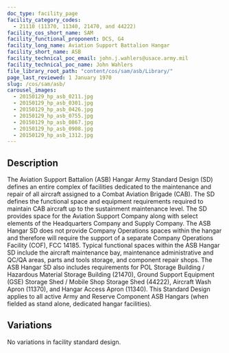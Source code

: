 ```yaml
---
doc_type: facility_page
facility_category_codes:
  - 21110 (11370, 11340, 21470, and 44222)
facility_cos_short_name: SAM
facility_functional_proponent: DCS, G4
facility_long_name: Aviation Support Battalion Hangar
facility_short_name: ASB
facility_technical_poc_email: john.j.wahlers@usace.army.mil
facility_technical_poc_name: John Wahlers
file_library_root_path: "content/cos/sam/asb/Library/"
page_last_reviewed: 1 January 1970
slug: /cos/sam/asb/
carousel_images:
  - 20150129_hp_asb_0211.jpg
  - 20150129_hp_asb_0301.jpg
  - 20150129_hp_asb_0426.jpg
  - 20150129_hp_asb_0755.jpg
  - 20150129_hp_asb_0867.jpg
  - 20150129_hp_asb_0908.jpg
  - 20150129_hp_asb_1312.jpg
---
```


## Description

The Aviation Support Battalion (ASB) Hangar Army Standard Design (SD) defines an entire complex of facilities dedicated to the maintenance and repair of all aircraft assigned to a Combat Aviation Brigade (CAB). The SD defines the functional space and equipment requirements required to maintain CAB aircraft up to the sustainment maintenance level. The SD provides space for the Aviation Support Company along with select elements of the Headquarters Company and Supply Company. The ASB Hangar SD does not provide Company Operations spaces within the hangar and therefore will require the support of a separate Company Operations Facility (COF), FCC 14185. Typical functional spaces within the ASB Hangar SD include the aircraft maintenance bay, maintenance administrative and QC/QA areas, parts and tools storage, and component repair shops. The ASB Hangar SD also includes requirements for POL Storage Building / Hazardous Material Storage Building (21470), Ground Support Equipment (GSE) Storage Shed / Mobile Shop Storage Shed (44222), Aircraft Wash Apron (11370), and Hangar Access Apron (11340). This Standard Design applies to all active Army and Reserve Component ASB Hangars (when fielded as stand alone, dedicated hangar facilities).

## Variations

No variations in facility standard design.
